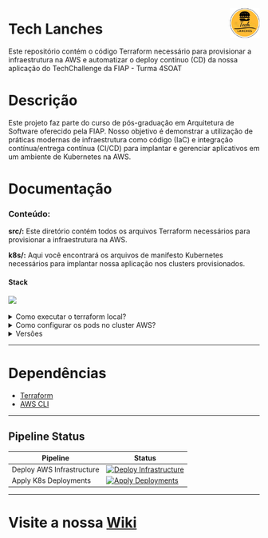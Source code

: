 <p dir="auto"><img src="https://github.com/g12-4soat/tech-lanches/blob/main/src/TechLanches/Adapter/Driver/TechLanches.Adapter.API/wwwroot/SwaggerUI/images/android-chrome-192x192.png" alt="TECHLANCHES" title="TECHLANCHES" align="right" height="60" style="max-width: 100%;"></p>

# Tech Lanches

Este repositório contém o código Terraform necessário para provisionar a infraestrutura na AWS e automatizar o deploy contínuo (CD) da nossa aplicação do TechChallenge da FIAP - Turma 4SOAT

# Descrição

Este projeto faz parte do curso de pós-graduação em Arquitetura de Software oferecido pela FIAP. Nosso objetivo é demonstrar a utilização de práticas modernas de infraestrutura como código (IaC) e integração contínua/entrega contínua (CI/CD) para implantar e gerenciar aplicativos em um ambiente de Kubernetes na AWS.

# Documentação

<h3 tabindex="-1" dir="auto" data-react-autofocus="true">Conteúdo:</h3>
<p><strong>src/:</strong> Este diretório contém todos os arquivos Terraform necessários para provisionar a infraestrutura na AWS.</p>
<p><strong>k8s/:</strong> Aqui você encontrará os arquivos de manifesto Kubernetes necessários para implantar nossa aplicação nos clusters provisionados.</p>

<h4 tabindex="-1" dir="auto" data-react-autofocus="true">Stack</h4>

<p>
  <a target="_blank" rel="noopener noreferrer nofollow"    href="https://camo.githubusercontent.com/1abb14acdc9dcccddb39323c0290e82a10e8883706f9bad00764ec0da3858818/68747470733a2f2f696d672e736869656c64732e696f2f62616467652f7465727261666f726d2d2532333538333543432e7376673f7374796c653d666f722d7468652d6261646765266c6f676f3d7465727261666f726d266c6f676f436f6c6f723d7768697465"><img src="https://camo.githubusercontent.com/1abb14acdc9dcccddb39323c0290e82a10e8883706f9bad00764ec0da3858818/68747470733a2f2f696d672e736869656c64732e696f2f62616467652f7465727261666f726d2d2532333538333543432e7376673f7374796c653d666f722d7468652d6261646765266c6f676f3d7465727261666f726d266c6f676f436f6c6f723d7768697465" data-canonical-src="https://img.shields.io/badge/terraform-%235835CC.svg?style=for-the-badge&logo=terraform&logoColor=white" style="max-width: 100%;"></a>
</p>

<details>
  <summary>Como executar o terraform local?</summary>
  
## Executando o Projeto
O procedimento para executar o Terraform local é simples e leva poucos passos: 

1. Clone o repositório: _[https://github.com/g12-4soat/techlanches-iac](https://github.com/g12-4soat/techlanches-iac.git)_
 
1. Abra a pasta via linha de comando no diretório escolhido no **passo 1**. _Ex.: c:\> cd “c:/techlanches-iac”_

## Rodando Terraform

Da raiz do repositório, entre no diretório ./src (onde se encontram todos os scripts Terraform), e execute os seguintes comandos no terminal:

### Iniciando o Terraform 
> c:\techlanches-iac/src/terraform> terraform init

### Validando script Terraform
> c:\techlanches-iac/src/terraform> terraform validate

### Verificando plano de implantação do script 
> c:\techlanches-iac/src/terraform> terraform plan

### Aplicando plano de implantação do script 
> c:\techlanches-iac> terraform apply

</details>

<details>
  <summary>Como configurar os pods no cluster AWS?</summary>
  
## Instalar AWS CLI
 Certifique-se de ter o AWS CLI instalado e configurado em seu sistema. Você pode baixá-lo e instalá-lo seguindo as instruções fornecidas em _[AWS CLI Installation.](https://docs.aws.amazon.com/cli/latest/userguide/getting-started-install.html)_

## Configurar o AWS CLI
 Após a instalação, você precisa configurar o AWS CLI com suas credenciais. Isso pode ser feito executando o comando aws configure no seu terminal e fornecendo as credenciais da AWS quando solicitado. Certifique-se de configurar o AWS CLI com as credenciais que têm permissões para acessar o cluster EKS.

## Configurar o kubectl
O kubectl é uma ferramenta de linha de comando usada para interagir com clusters Kubernetes. Você precisa configurá-lo para acessar o cluster EKS. Isso pode ser feito executando o comando aws eks update-kubeconfig com o nome do seu cluster e a região onde ele está localizado. Por exemplo: aws eks update-kubeconfig --name <NOME_DO_CLUSTER_EKS> --region <REGIÃO>

## Verificar a conexão
Após configurar o kubectl, você pode verificar se está conectado ao cluster corretamente executando um comando como kubectl get nodes. Isso deve retornar uma lista dos nós (nodes) no seu cluster EKS.

## Executar apply Kubernetes
Da raiz do repositório, entre no diretório _**./k8s**_ _(onde se encontram todos os manifestos .yaml para execução no kubernetes)_, dê um duplo clique no arquivo "apply-all.sh" ou execute o seguinte comando no terminal:

### Windows 
> PS c:\tech-lanches\k8s> sh apply-all.sh

### Unix Systems (Linux distros | MacOS)
> $ exec apply-all.sh
> 
</details>

<details>
  <summary>Versões</summary>

## Software
- Terraform - >= 0.13
</details>

---
# Dependências
- [Terraform](https://www.terraform.io/)
- [AWS CLI](https://docs.aws.amazon.com/cli/latest/userguide/getting-started-install.html)

---
## Pipeline Status
| Pipeline | Status |
| --- | --- | 
| Deploy AWS Infrastructure| [![Deploy Infrastructure](https://github.com/g12-4soat/techlanches-iac/actions/workflows/pipeline.yml/badge.svg)](https://github.com/g12-4soat/techlanches-iac/actions/workflows/pipeline.yml)
|Apply K8s Deployments| [![Apply Deployments](https://github.com/g12-4soat/techlanches-iac/actions/workflows/deployments.yml/badge.svg)](https://github.com/g12-4soat/techlanches-iac/actions/workflows/deployments.yml)
---
# Visite a nossa [Wiki](https://github.com/g12-4soat/tech-lanches/wiki)
